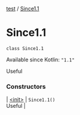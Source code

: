 [test](test/index) / [Since1.1](test/-since1.1/index)

# Since1.1

`class Since1.1`

Available since Kotlin: `"1.1"`

Useful

### Constructors

| [&lt;init&gt;](test/-since1.1/-init-) | `Since1.1()`<br>Useful |

